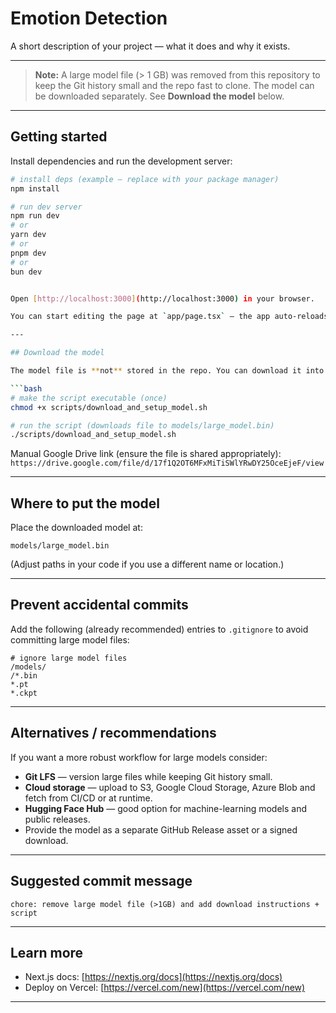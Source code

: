 # Emotion Detection

A short description of your project — what it does and why it exists.

---

<!-- MODEL-DOWNLOAD-NOTE -->
> **Note:** A large model file (> 1 GB) was removed from this repository to keep the Git history small and the repo fast to clone.
> The model can be downloaded separately. See **Download the model** below.

---

## Getting started

Install dependencies and run the development server:

```bash
# install deps (example — replace with your package manager)
npm install

# run dev server
npm run dev
# or
yarn dev
# or
pnpm dev
# or
bun dev


Open [http://localhost:3000](http://localhost:3000) in your browser.

You can start editing the page at `app/page.tsx` — the app auto-reloads.

---

## Download the model

The model file is **not** stored in the repo. You can download it into `models/` using the included script:

```bash
# make the script executable (once)
chmod +x scripts/download_and_setup_model.sh

# run the script (downloads file to models/large_model.bin)
./scripts/download_and_setup_model.sh
```

Manual Google Drive link (ensure the file is shared appropriately):
`https://drive.google.com/file/d/17f1Q2OT6MFxMiTiSWlYRwDY25OceEjeF/view`

---

## Where to put the model

Place the downloaded model at:

```
models/large_model.bin
```

(Adjust paths in your code if you use a different name or location.)

---

## Prevent accidental commits

Add the following (already recommended) entries to `.gitignore` to avoid committing large model files:

```
# ignore large model files
/models/
/*.bin
*.pt
*.ckpt
```

---

## Alternatives / recommendations

If you want a more robust workflow for large models consider:

* **Git LFS** — version large files while keeping Git history small.
* **Cloud storage** — upload to S3, Google Cloud Storage, Azure Blob and fetch from CI/CD or at runtime.
* **Hugging Face Hub** — good option for machine-learning models and public releases.
* Provide the model as a separate GitHub Release asset or a signed download.

---

## Suggested commit message

```
chore: remove large model file (>1GB) and add download instructions + script
```

---

## Learn more

* Next.js docs: [https://nextjs.org/docs](https://nextjs.org/docs)
* Deploy on Vercel: [https://vercel.com/new](https://vercel.com/new)

---
